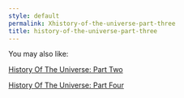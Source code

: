 ```yaml
---
style: default
permalink: Xhistory-of-the-universe-part-three
title: history-of-the-universe-part-three
---
```

You may also like:

[History Of The Universe: Part Two](http://scp-wiki.net/history-of-the-universe-part-two)

[History Of The Universe: Part Four](http://scp-wiki.net/history-of-the-universe-part-four)
